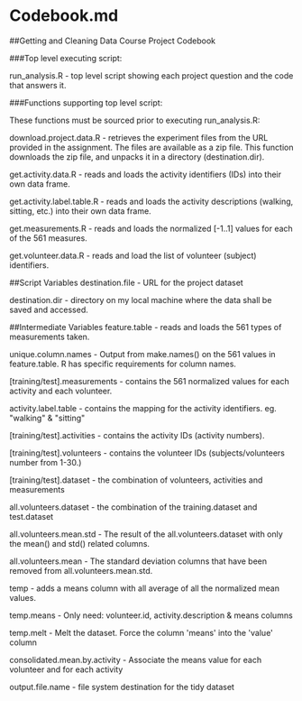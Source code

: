 # Codebook.md

##Getting and Cleaning Data Course Project Codebook

###Top level executing script:

run_analysis.R - top level script showing each project question and the code that answers it.


###Functions supporting top level script:

These functions must be sourced prior to executing run_analysis.R:

download.project.data.R - retrieves the experiment files from the URL provided in the assignment. The files are available as a zip file. This function downloads the zip file, and unpacks it in a directory (destination.dir).

get.activity.data.R - reads and loads the activity identifiers (IDs) into their own data frame.

get.activity.label.table.R - reads and loads the activity descriptions (walking, sitting, etc.) into their own data frame.

get.measurements.R - reads and loads the normalized [-1..1] values for each of the 561 measures.

get.volunteer.data.R - reads and load the list of volunteer (subject) identifiers.


##Script Variables
destination.file - URL for the project dataset

destination.dir - directory on my local machine where the data shall be saved and accessed.


##Intermediate Variables
feature.table - reads and loads the 561 types of measurements taken.

unique.column.names - Output from make.names() on the 561 values in feature.table. R has specific requirements for column names.

[training/test].measurements - contains the 561 normalized values for each activity and each volunteer.

activity.label.table - contains the mapping for the activity identifiers. eg. "walking" & "sitting"

[training/test].activities - contains the activity IDs (activity numbers).

[training/test].volunteers - contains the volunteer IDs (subjects/volunteers number from 1-30.)

[training/test].dataset - the combination of volunteers, activities and measurements

all.volunteers.dataset - the combination of the training.dataset and test.dataset

all.volunteers.mean.std - The result of the all.volunteers.dataset with only the mean() and std() related columns.

all.volunteers.mean - The standard deviation columns that have been removed from all.volunteers.mean.std.

temp - adds a means column  with all average of all the normalized mean values.

temp.means - Only need: volunteer.id, activity.description & means columns

temp.melt - Melt the dataset. Force the column 'means' into the 'value' column

consolidated.mean.by.activity - Associate the means value for each volunteer and for each activity

output.file.name - file system destination for the tidy dataset


